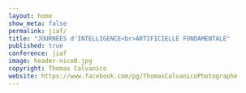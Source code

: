 ```yaml
---
layout: home
show_meta: false
permalink: jiaf/
title: "JOURNÉES d'INTELLIGENCE<br>ARTIFICIELLE FONDAMENTALE"
published: true
conference: jiaf
image: header-nice0.jpg
copyright: Thomas Calvanico
website: https://www.facebook.com/pg/ThomasCalvanicoPhotographe
---
```

